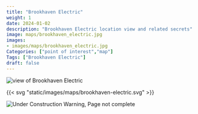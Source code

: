 ```yaml
---
title: "Brookhaven Electric"
weight: 1
date: 2024-01-02
description: "Brookhaven Electric location view and related secrets"
image: maps/brookhaven_electric.jpg
images:
- images/maps/brookhaven_electric.jpg
Categories: ["point of interest","map"]
Tags: ["Brookhaven Electric"]
draft: false
--- 
```



<!-- ![LOC PIC]() -->

![view of Brookhaven Electric](/images/maps/brookhaven_electric.jpg)

{{< svg "static/images/maps/brookhaven-electric.svg" >}}

![Under Construction Warning, Page not complete](/images/under_construction.png)

<!-- <hr style="background-color: #28b44c" size=8>

### CaseBook Items

- [URL](/)

<hr style="background-color: #28b44c" size=8>

### Quests

- [URL](/) -->